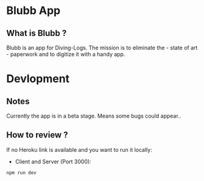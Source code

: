 # Blubb App

## What is Blubb ?

Blubb is an app for Diving-Logs.
The mission is to eliminate the - state of art - paperwork and to digitize it with a handy app.

# Devlopment

## Notes

Currently the app is in a beta stage. Means some bugs could appear..

## How to review ?


If no Heroku link is available and you want to run it locally:

- Client and Server (Port 3000): <br>

```
npm run dev
```

